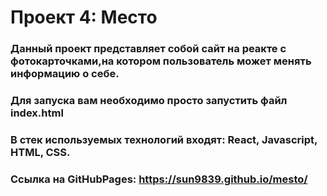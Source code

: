 # Проект 4: Место

### Данный проект представляет собой сайт на реакте с фотокарточками,на котором пользователь может менять информацию о себе.

### Для запуска вам необходимо просто запустить файл index.html

### В стек используемых технологий входят: React, Javascript, HTML, CSS.

### Ссылка на GitHubPages: https://sun9839.github.io/mesto/